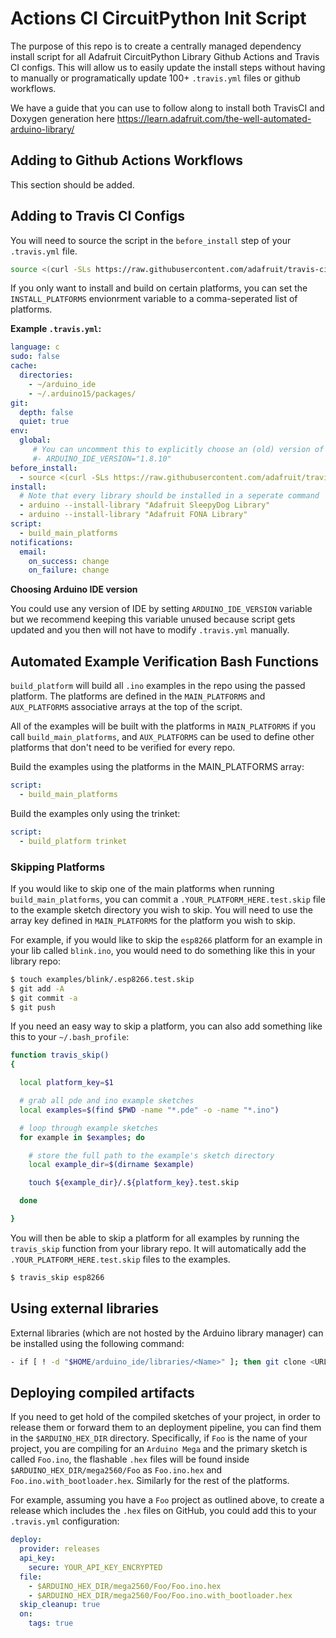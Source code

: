 # Actions CI CircuitPython Init Script

The purpose of this repo is to create a centrally managed dependency
install script for all Adafruit CircuitPython Library Github Actions and Travis CI configs.
This will allow us to easily update the install steps without
having to manually or programatically update 100+ `.travis.yml` files or github workflows.

We have a guide that you can use to follow along to install both TravisCI and Doxygen generation here https://learn.adafruit.com/the-well-automated-arduino-library/

## Adding to Github Actions Workflows

This section should be added.

## Adding to Travis CI Configs

You will need to source the script in the `before_install` step of your
`.travis.yml` file.

```sh
source <(curl -SLs https://raw.githubusercontent.com/adafruit/travis-ci-arduino/master/install.sh)
```

If you only want to install and build on certain platforms, you can set the
`INSTALL_PLATFORMS` envionrment variable to a comma-seperated list of platforms.

**Example `.travis.yml`:**
```yaml
language: c
sudo: false
cache:
  directories:
    - ~/arduino_ide
    - ~/.arduino15/packages/
git:
  depth: false
  quiet: true
env:
  global:
     # You can uncomment this to explicitly choose an (old) version of the Arduino IDE
     #- ARDUINO_IDE_VERSION="1.8.10"
before_install:
  - source <(curl -SLs https://raw.githubusercontent.com/adafruit/travis-ci-arduino/master/install.sh)
install:
  # Note that every library should be installed in a seperate command
  - arduino --install-library "Adafruit SleepyDog Library"
  - arduino --install-library "Adafruit FONA Library"
script:
  - build_main_platforms
notifications:
  email:
    on_success: change
    on_failure: change
```

**Choosing Arduino IDE version**

You could use any version of IDE by setting `ARDUINO_IDE_VERSION` variable but we recommend keeping this variable unused because script gets updated and you then will not have to modify `.travis.yml` manually.

## Automated Example Verification Bash Functions

`build_platform` will build all `.ino` examples in the repo using the passed platform. The platforms
are defined in the `MAIN_PLATFORMS` and `AUX_PLATFORMS` associative arrays at the top of the script.

All of the examples will be built with the platforms in `MAIN_PLATFORMS` if you call `build_main_platforms`,
and `AUX_PLATFORMS` can be used to define other platforms that don't need to be verified for every repo.

Build the examples using the platforms in the MAIN_PLATFORMS array:
```yaml
script:
  - build_main_platforms
```

Build the examples only using the trinket:
```yaml
script:
  - build_platform trinket
```

### Skipping Platforms

If you would like to skip one of the main platforms when running `build_main_platforms`,
you can commit a `.YOUR_PLATFORM_HERE.test.skip` file to the example sketch directory you
wish to skip. You will need to use the array key defined in `MAIN_PLATFORMS` for the platform
you wish to skip.

For example, if you would like to skip the `esp8266` platform for an example
in your lib called `blink.ino`, you would need to do something like this in your library repo:

```sh
$ touch examples/blink/.esp8266.test.skip
$ git add -A
$ git commit -a
$ git push
```

If you need an easy way to skip a platform, you can also add something like this to your `~/.bash_profile`:

```sh
function travis_skip()
{

  local platform_key=$1

  # grab all pde and ino example sketches
  local examples=$(find $PWD -name "*.pde" -o -name "*.ino")

  # loop through example sketches
  for example in $examples; do

    # store the full path to the example's sketch directory
    local example_dir=$(dirname $example)

    touch ${example_dir}/.${platform_key}.test.skip

  done

}
```

You will then be able to skip a platform for all examples by running the `travis_skip` function from your library repo.
It will automatically add the `.YOUR_PLATFORM_HERE.test.skip` files to the examples.

```sh
$ travis_skip esp8266
```

## Using external libraries
External libraries (which are not hosted by the Arduino library manager) can be installed using the following command:
```sh
- if [ ! -d "$HOME/arduino_ide/libraries/<Name>" ]; then git clone <URL> $HOME/arduino_ide/libraries/<Name>; fi
```

## Deploying compiled artifacts
If you need to get hold of the compiled sketches of your project, in order to release them or forward them to an
deployment pipeline, you can find them in the `$ARDUINO_HEX_DIR` directory. Specifically, if `Foo` is the name
of your project, you are compiling for an `Arduino Mega` and the primary sketch is called `Foo.ino`, the flashable
`.hex` files will be found inside `$ARDUINO_HEX_DIR/mega2560/Foo` as `Foo.ino.hex` and `Foo.ino.with_bootloader.hex`.
Similarly for the rest of the platforms.

For example, assuming you have a `Foo` project as outlined above, to create a release which includes the `.hex`
files on GitHub, you could add this to your `.travis.yml` configuration:

```yaml
deploy:
  provider: releases
  api_key:
    secure: YOUR_API_KEY_ENCRYPTED
  file:
    - $ARDUINO_HEX_DIR/mega2560/Foo/Foo.ino.hex
    - $ARDUINO_HEX_DIR/mega2560/Foo/Foo.ino.with_bootloader.hex
  skip_cleanup: true
  on:
    tags: true
```

